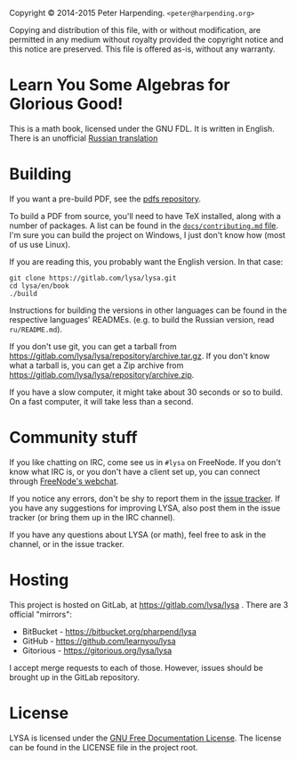 Copyright © 2014-2015 Peter Harpending. `<peter@harpending.org>`

Copying and distribution of this file, with or without modification, are
permitted in any medium without royalty provided the copyright notice and this
notice are preserved.  This file is offered as-is, without any warranty.

# Learn You Some Algebras for Glorious Good!

This is a math book, licensed under the GNU FDL. It is written in English. There
is an unofficial [Russian translation](https://github.com/gazay/lysa)

# Building

If you want a pre-build PDF, see the
[pdfs repository](https://gitlab.com/lysa/pdfs).

To build a PDF from source, you'll need to have TeX installed, along with a
number of packages. A list can be found in the
[`docs/contributing.md` file](docs/contributing.md). I'm sure you can build the
project on Windows, I just don't know how (most of us use Linux). 

If you are reading this, you probably want the English version. In that case:

```
git clone https://gitlab.com/lysa/lysa.git
cd lysa/en/book
./build
```

Instructions for building the versions in other languages can be found in the
respective languages' READMEs. (e.g. to build the Russian version, read
`ru/README.md`).

If you don't use git, you can get a tarball from
<https://gitlab.com/lysa/lysa/repository/archive.tar.gz>. If you don't know what
a tarball is, you can get a Zip archive from
<https://gitlab.com/lysa/lysa/repository/archive.zip>.

If you have a slow computer, it might take about 30 seconds or so to build. On a
fast computer, it will take less than a second.

# Community stuff

If you like chatting on IRC, come see us in `#lysa` on FreeNode. If you don't
know what IRC is, or you don't have a client set up, you can connect through
[FreeNode's webchat][webchat].

If you notice any errors, don't be shy to report them in the
[issue tracker](https://gitlab.com/lysa/lysa/issues). If you have any
suggestions for improving LYSA, also post them in the issue tracker (or bring
them up in the IRC channel).

If you have any questions about LYSA (or math), feel free to ask in the channel,
or in the issue tracker.

[webchat]: http://webchat.freenode.net/?channels=lysa

# Hosting

This project is hosted on GitLab, at https://gitlab.com/lysa/lysa . There are 3
official "mirrors":

* BitBucket - https://bitbucket.org/pharpend/lysa
* GitHub - https://github.com/learnyou/lysa
* Gitorious - https://gitorious.org/lysa/lysa

I accept merge requests to each of those. However, issues should be brought up
in the GitLab repository.

# License

LYSA is licensed under the [GNU Free Documentation License][gfdl]. The license
can be found in the LICENSE file in the project root.

[gfdl]: https://gnu.org/licenses/fdl.html
